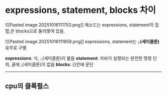 # expressions, statement, blocks 차이
![[Pasted image 20251016111753.png]]
메소드는 expressions, statement의 집합,은 blocks으로 둘러쌓여 있음.

![[Pasted image 20251016111959.png]]
expressions, statement는 **`;`(세미콜론)** 유무로 구별

**expressions**: 식, `;`(세미콜론)이 붙음
**statement**: 자바가 실행되는 완전한 명령 단위, 끝에 ;(세미콜론)이 없음
**blocks**: {}안에 문단 

---
## cpu의 클록펄스

